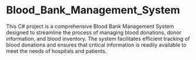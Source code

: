 # Blood_Bank_Management_System
This C# project is a comprehensive Blood Bank Management System designed to streamline the process of managing blood donations, donor information, and blood inventory. The system facilitates efficient tracking of blood donations and ensures that critical information is readily available to meet the needs of hospitals and patients.
